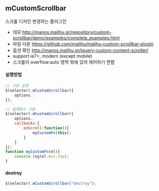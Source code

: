 ## mCustomScrollbar

스크롤 디자인 변경하는 플러그인

* 데모 http://manos.malihu.gr/repository/custom-scrollbar/demo/examples/complete_examples.html
* 파일 다운 https://github.com/malihu/malihu-custom-scrollbar-plugin
* 옵션 확인 http://manos.malihu.gr/jquery-custom-content-scroller/
* support ie7+, modern (except mobile)
* 스크롤이 overflow:auto 영역 밖에 있어 제어하기 편함

#### 실행방법
```javascript
// 기본 실행
$(selector).mCustomScrollbar({
    options..
});

// 콜백함수 사용
$(selector).mCustomScrollbar({
    options..
    callbacks:{
        onScroll:function(){
            myCustomFn(this);
        }
    }
});
function myCustomFn(el){
    console.log(el.mcs.top);
}
```

#### destroy
```javascript
$(selector).mCustomScrollbar("destroy");
```